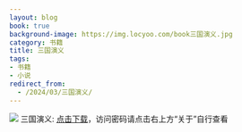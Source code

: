 ```yaml
---
layout: blog
book: true
background-image: https://img.locyoo.com/book三国演义.jpg
category: 书籍
title: 三国演义
tags:
- 书籍
- 小说
redirect_from:
  - /2024/03/三国演义/
---
```

![](https://img.locyoo.com/book三国演义.jpg)
三国演义: <a name = "ref1" href="https://url18.ctfile.com/f/50983618-1225827475-85dd04?p=3619">点击下载</a>，访问密码请点击右上方“关于”自行查看